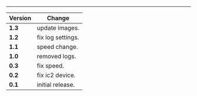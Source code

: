 ---

| Version | Change            |
| ------- | ----------------- |
| **1.3** | update images.    |
| **1.2** | fix log settings. |
| **1.1** | speed change.     |
| **1.0** | removed logs.     |
| **0.3** | fix speed.        |
| **0.2** | fix ic2 device.   |
| **0.1** | initial release.  |
